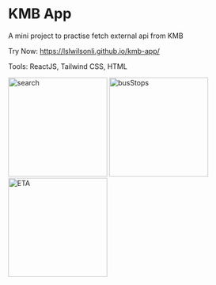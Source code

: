 # KMB App

A mini project to practise fetch external api from KMB

Try Now: https://lslwilsonli.github.io/kmb-app/

Tools: ReactJS, Tailwind CSS, HTML

<img width="200" alt="search" src="https://github.com/user-attachments/assets/799cf8aa-4701-4ffb-a431-6bf1208c95b2">
<img width="200" alt="busStops" src="https://github.com/user-attachments/assets/33b8a226-e17d-40d9-857b-4831b5434a9e">
<img width="200" alt="ETA" src="https://github.com/user-attachments/assets/fc1c0bd6-7c9c-496a-85dd-b009e6e7918c">
